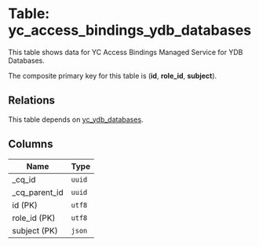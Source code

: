# Table: yc_access_bindings_ydb_databases

This table shows data for YC Access Bindings Managed Service for YDB Databases.

The composite primary key for this table is (**id**, **role_id**, **subject**).

## Relations

This table depends on [yc_ydb_databases](yc_ydb_databases.md).

## Columns

| Name          | Type          |
| ------------- | ------------- |
|_cq_id|`uuid`|
|_cq_parent_id|`uuid`|
|id (PK)|`utf8`|
|role_id (PK)|`utf8`|
|subject (PK)|`json`|